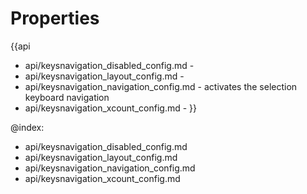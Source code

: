 Properties
==========

{{api
- api/keysnavigation_disabled_config.md - 
- api/keysnavigation_layout_config.md - 
- api/keysnavigation_navigation_config.md - activates the selection keyboard navigation
- api/keysnavigation_xcount_config.md - 
}}

@index:
- api/keysnavigation_disabled_config.md
- api/keysnavigation_layout_config.md
- api/keysnavigation_navigation_config.md
- api/keysnavigation_xcount_config.md

